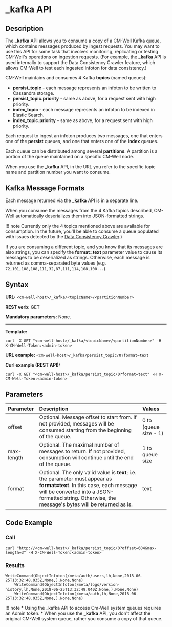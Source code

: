 # _kafka API

## Description

The **_kafka** API allows you to consume a copy of a CM-Well Kafka queue, which contains messages produced by ingest requests. You may want to use this API for some task that involves monitoring, replicating or testing CM-Well's operations on ingestion requests. (For example, the **_kafka** API is used internally to support the Data Consistency Crawler feature, which allows CM-Well to test each ingested infoton for data consistency.)

CM-Well maintains and consumes 4 Kafka **topics** (named queues):

- **persist_topic** - each message represents an infoton to be written to Cassandra storage.
- **persist_topic.priority** - same as above, for a request sent with high priority.
- **index_topic** - each message represents an infoton to be indexed in Elastic Search.
- **index_topic.priority** - same as above, for a request sent with high priority.

Each request to ingest an infoton produces two messages, one that enters one of the **persist** queues, and one that enters one of the **index** queues.

Each queue can be distributed among several **partitions**. A partition is a portion of the queue maintained on a specific CM-Well node.

When you use the **_kafka** API, in the URL you refer to the specific topic name and partition number you want to consume.

## Kafka Message Formats

Each message returned via the **_kafka** API is in a separate line.

When you consume the messages from the 4 Kafka topics described, CM-Well automatically deserializes them into JSON-formatted strings.

!!! note 
	Currently only the 4 topics mentioned above are available for consumption. In the future, you'll be able to consume a queue populated with issues detected by the [Data Consistency Crawler](Admin.DCC.md).)

If you are consuming a different topic, and you know that its messages are also strings, you can specify the **format=text** parameter value to cause its messages to be deserialized as strings. Otherwise, each message is returned as comma-separated byte values (e.g. ```72,101,108,108,111,32,87,111,114,108,100...```).

## Syntax

**URL:** ```<cm-well-host>/_kafka/<topicName>/<partitionNumber>```

**REST verb:** GET

**Mandatory parameters:** None.

----------

**Template:**

```
curl -X GET "<cm-well-host>/_kafka/<topicName>/<partitionNumber>" -H X-CM-Well-Token:<admin-token>
```

**URL example:** ```<cm-well-host>/_kafka/persist_topic/0?format=text```

**Curl example (REST API):**

```
curl -X GET "<cm-well-host>/_kafka/persist_topic/0?format=text" -H X-CM-Well-Token:<admin-token>
```

## Parameters

Parameter | Description | Values 
:----------|:-------------|:--------
offset | Optional. Message offset to start from. If not provided, messages will be consumed starting from the beginning of the queue. | 0 to (queue size - 1)
max-length | Optional. The maximal number of messages to return. If not provided, consumption will continue until the end of the queue. | 1 to queue size
format | Optional. The only valid value is **text**; i.e. the parameter must appear as **format=text**. In this case, each message will be converted into a JSON-formatted string. Otherwise, the message's bytes will be returned as is. | text

## Code Example

### Call

```
curl "http://<cm-well-host>/_kafka/persist_topic/0?offset=604&max-length=3" -H X-CM-Well-Token:<admin-token>
```

### Results

```
WriteCommand(ObjectInfoton(/meta/auth/users,lh,None,2018-06-25T13:32:48.935Z,None,),None,None)
    WriteCommand(ObjectInfoton(/meta/logs/version-history,lh,None,2018-06-25T13:32:49.040Z,None,),None,None)
    WriteCommand(ObjectInfoton(/meta/auth,lh,None,2018-06-25T13:32:48.935Z,None,),None,None)
```

!!! note
	* Using the _kafka API to access Cm-Well system queues requires an Admin token.
	* When you use the **_kafka** API, you don't affect the original CM-Well system queue,  rather you consume a copy of that queue.



